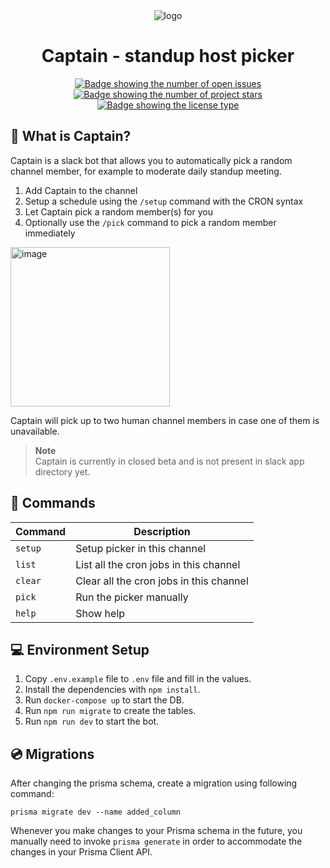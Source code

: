 <div align="center">
  <img src="https://cdna.artstation.com/p/assets/images/images/012/233/040/large/robert-mccoy-lrm-export-20180808-085826.jpg?1533733968" alt="logo" />
  <h1>Captain - standup host picker</h1>
</div>

<div align="center">
  <a href="https://github.com/jovanblazek/captain/issues" target="_blank">
    <img src="https://img.shields.io/github/issues/jovanblazek/captain" alt="Badge showing the number of open issues"/>
  </a>

  <a href="https://github.com/jovanblazek/captain" target="_blank">
    <img src="https://img.shields.io/github/stars/jovanblazek/captain" alt="Badge showing the number of project stars"/>
  </a>

  <a href="https://github.com/jovanblazek/captain/blob/main/LICENSE" target="_blank">
    <img src="https://img.shields.io/github/license/jovanblazek/captain" alt="Badge showing the license type"/>
  </a>
</div>

## 🎯 What is Captain?
Captain is a slack bot that allows you to automatically pick a random channel member, for example to moderate daily standup meeting.

1. Add Captain to the channel
2. Setup a schedule using the `/setup` command with the CRON syntax
3. Let Captain pick a random member(s) for you
4. Optionally use the `/pick` command to pick a random member immediately

<img width="255" alt="image" src="https://user-images.githubusercontent.com/36740941/189526909-8077c27a-85fd-44df-b965-64f4ec5d4117.png">

Captain will pick up to two human channel members in case one of them is unavailable.

> **Note** \
> Captain is currently in closed beta and is not present in slack app directory yet.

## 📡 Commands
| Command | Description |
| ------- | ----------- |
| `setup` |  Setup picker in this channel |
| `list` | List all the cron jobs in this channel |
| `clear` | Clear all the cron jobs in this channel |
| `pick` | Run the picker manually |
| `help` | Show help |

## 💻 Environment Setup

1. Copy `.env.example` file to `.env` file and fill in the values.
2. Install the dependencies with `npm install`.
3. Run `docker-compose up` to start the DB.
4. Run `npm run migrate` to create the tables.
5. Run `npm run dev` to start the bot.

## 💿 Migrations

After changing the prisma schema, create a migration using following command:


```
prisma migrate dev --name added_column
```

Whenever you make changes to your Prisma schema in the future, you manually need to invoke `prisma generate` in order to accommodate the changes in your Prisma Client API.
